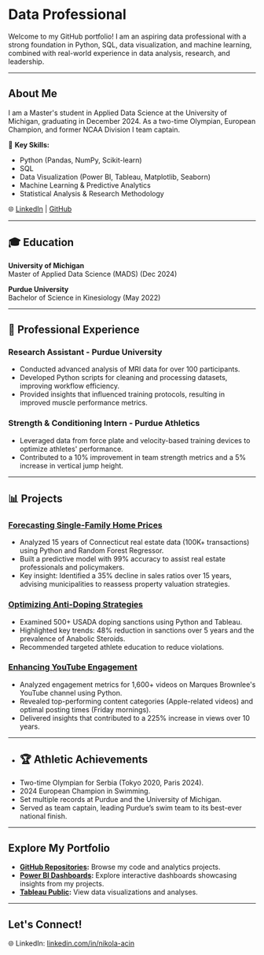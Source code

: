 # Data Professional

Welcome to my GitHub portfolio! I am an aspiring data professional with a strong foundation in Python, SQL, data visualization, and machine learning, combined with real-world experience in data analysis, research, and leadership.

---

## About Me
I am a Master's student in Applied Data Science at the University of Michigan, graduating in December 2024. As a two-time Olympian, European Champion, and former NCAA Division I team captain.

🌟 **Key Skills:**
- Python (Pandas, NumPy, Scikit-learn)
- SQL
- Data Visualization (Power BI, Tableau, Matplotlib, Seaborn)
- Machine Learning & Predictive Analytics
- Statistical Analysis & Research Methodology

🌐 [LinkedIn](https://www.linkedin.com/in/nikola-acin) | [GitHub](https://www.github.com/nacin023)

---

## 🎓 Education
**University of Michigan**  
Master of Applied Data Science (MADS) (Dec 2024)

**Purdue University**  
Bachelor of Science in Kinesiology (May 2022)

---

## 💼 Professional Experience
### Research Assistant - Purdue University
- Conducted advanced analysis of MRI data for over 100 participants.
- Developed Python scripts for cleaning and processing datasets, improving workflow efficiency.
- Provided insights that influenced training protocols, resulting in improved muscle performance metrics.

### Strength & Conditioning Intern - Purdue Athletics
- Leveraged data from force plate and velocity-based training devices to optimize athletes' performance.
- Contributed to a 10% improvement in team strength metrics and a 5% increase in vertical jump height.

---

## 📊 Projects

### [Forecasting Single-Family Home Prices](https://github.com/nacin023/connecticut-housing-analysis)
- Analyzed 15 years of Connecticut real estate data (100K+ transactions) using Python and Random Forest Regressor.
- Built a predictive model with 99% accuracy to assist real estate professionals and policymakers.
- Key insight: Identified a 35% decline in sales ratios over 15 years, advising municipalities to reassess property valuation strategies.

### [Optimizing Anti-Doping Strategies](https://github.com/nacin023/usada-doping-analysis?tab=readme-ov-file)
- Examined 500+ USADA doping sanctions using Python and Tableau.
- Highlighted key trends: 48% reduction in sanctions over 5 years and the prevalence of Anabolic Steroids.
- Recommended targeted athlete education to reduce violations.

### [Enhancing YouTube Engagement](https://github.com/nacin023/youtube_engagement_analysis)
- Analyzed engagement metrics for 1,600+ videos on Marques Brownlee's YouTube channel using Python.
- Revealed top-performing content categories (Apple-related videos) and optimal posting times (Friday mornings).
- Delivered insights that contributed to a 225% increase in views over 10 years.

---

- ## 🏆 Athletic Achievements
- Two-time Olympian for Serbia (Tokyo 2020, Paris 2024).
- 2024 European Champion in Swimming.
- Set multiple records at Purdue and the University of Michigan.
- Served as team captain, leading Purdue’s swim team to its best-ever national finish.
  
---

##  Explore My Portfolio
- **[GitHub Repositories](https://www.github.com/nacin023):** Browse my code and analytics projects.
- **[Power BI Dashboards](https://github.com/nacin023/bike_share):** Explore interactive dashboards showcasing insights from my projects.
- **[Tableau Public](https://public.tableau.com/app/profile/nikola.acin/viz/USADADopingDataAnalysis/USADADashboard):** View data visualizations and analyses.

---

##  Let's Connect!
🌐 LinkedIn: [linkedin.com/in/nikola-acin](https://www.linkedin.com/in/nikola-acin)  


